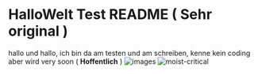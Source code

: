 # HalloWelt Test README ( Sehr original )

hallo und hallo, ich bin da am testen und am schreiben, kenne kein coding aber wird very soon ( **Hoffentlich** )
 ![images](https://user-images.githubusercontent.com/110893594/183600693-e5a7489f-a743-4135-858d-4f6fca55209e.jpg)
![moist-critical](https://user-images.githubusercontent.com/110893594/183602538-84bafb67-c1ad-4131-a2e0-ba963ec6f5fe.gif)
